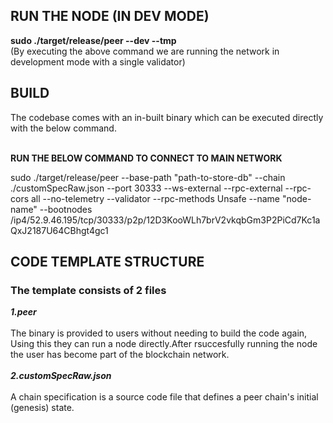 <h2>RUN THE NODE (IN DEV MODE)</h2>
<b>sudo ./target/release/peer --dev --tmp</b>
<br>
(By executing the above command we are running the network in development mode with a single validator)
<br>

<h2>BUILD</h2>
The codebase comes with an in-built binary which can be executed directly with the below command.
<br>
<br>

<b>RUN THE BELOW COMMAND TO CONNECT TO MAIN NETWORK</b>
<br>

sudo ./target/release/peer --base-path  "path-to-store-db"  --chain ./customSpecRaw.json --port 30333  --ws-external --rpc-external --rpc-cors all  --no-telemetry --validator --rpc-methods Unsafe  --name "node-name" --bootnodes /ip4/52.9.46.195/tcp/30333/p2p/12D3KooWLh7brV2vkqbGm3P2PiCd7Kc1aQxJ2187U64CBhgt4gc1


<h2>CODE TEMPLATE STRUCTURE</h2>
<b><h3>The template consists of 2 files</h3></b>
<b><i>1.peer</i></b>
<br>
<br>
   The binary is provided to users without needing to build the code again, Using this they can run a node directly.After rsuccesfully running the node the user has become part of the blockchain        network.
   <br>
   <br>
<b><i>2.customSpecRaw.json</i></b>
<br>
<br>
   A chain specification is a source code file that defines a peer chain's initial (genesis) state. 
